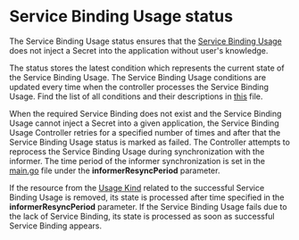 # Service Binding Usage status

The Service Binding Usage status ensures that the [Service Binding Usage](https://kyma-project-old.netlify.app/docs/components/service-catalog/#custom-resource-service-binding-usage) does not inject a Secret into the application without user's knowledge.

The status stores the latest condition which represents the current state of the Service Binding Usage.
The Service Binding Usage conditions are updated every time when the controller processes the Service Binding Usage. 
Find the list of all conditions and their descriptions in [this](../internal/controller/status/usage.go) file.

When the required Service Binding does not exist and the Service Binding Usage cannot inject a Secret into a given application, the Service Binding Usage Controller retries for a specified number of times and after that the Service Binding Usage status is marked as failed. The Controller attempts to reprocess the Service Binding Usage during synchronization with the informer. The time period of the informer synchronization is set in the [main.go](../cmd/controller/main.go) file under the **informerResyncPeriod** parameter. 

If the resource from the [Usage Kind](https://kyma-project-old.netlify.app/docs/components/service-catalog/#custom-resource-usage-kind) related to the successful Service Binding Usage is removed, its state is processed after time specified in the **informerResyncPeriod** parameter. If the Service Binding Usage fails due to the lack of Service Binding, its state is processed as soon as successful Service Binding appears.

